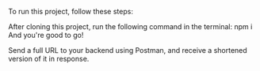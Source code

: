 To run this project, follow these steps:

After cloning this project, run the following command in the terminal: npm i
And you're good to go!

Send a full URL to your backend using Postman, and receive a shortened version of it in response.
